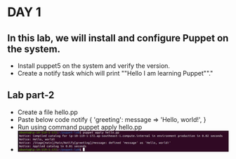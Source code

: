 # DAY 1 

## In this lab, we will install and configure Puppet on the system.
- Install puppet5 on the system and verify the version.
- Create a notify task which will print ""Hello I am learning Puppet""."

## Lab part-2
- Create a file hello.pp
- Paste below code
	notify { 'greeting':
	    message => 'Hello, world!',
	}
- Run using command
	puppet apply hello.pp
- ![](images/hello.jpg)

